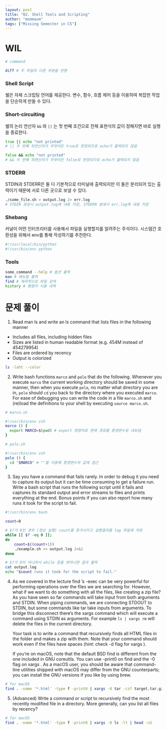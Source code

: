 ```yaml
---
layout: post
title: "02. Shell Tools and Scripting"
author: "mommaum"
tags: ["Missing Semester in CS"]
---
```


# WIL 

``` zsh
# command

diff # 두 파일의 다른 부분을 반환
```

### Shell Script

쉘은 자체 스크립팅 언어를 제공한다. 변수, 함수, 흐름 제어 등을 이용하여 복잡한 작업을 단순하게 만들 수 있다.

### Short-circuiting

쉘의 논리 연산자 `&&` 와 `||` 는 첫 번째 조건으로 전체 표현식의 값이 정해지면 바로 실행을 종료한다.

``` zsh
true || echo "not printed"
# || 두 번째 피연산자가 무엇이든 true로 판정되므로 echo가 출력되지 않음

false && echo "not printed" 
# && 두 번쨰 피연산자가 무엇이든 false로 판정되므로 echo가 출력되지 않음
```
### STDERR

STDIN과 STDERR은 둘 다 기본적으로 터미널에 출력되지만 이 둘은 분리되어 있는 출력이기 때문에 서로 다른 곳으로 보낼 수 있다.

``` zsh
./some_file.sh > output.log 2> err.log 
# STDIN 생성시 output.log에 내용 저장, STDERR 발생시 err.log에 내용 저장
```

### Shebang

커널이 어떤 인터프리터를 사용해서 파일을 실행할지를 알려주는 주석이다. 시스템간 호환성을 위해서 env를 통해 작성하기를 추천한다.

``` zsh
#!/usr/local/bin/python
#!/usr/bin/env python
```

### Tools

``` zsh
some_command --help # 옵션 출력
man # 매뉴얼 출력
find # 재귀적으로 파일 검색
history # 명령어 사용 내역 
```

# 문제 풀이

1. Read man ls and write an ls command that lists files in the following manner
- Includes all files, including hidden files
- Sizes are listed in human readable format (e.g. 454M instead of 454279954)
- Files are ordered by recency
- Output is colorized

``` zsh
ls -laht --color
```

2. Write bash functions `marco` and `polo` that do the following. Whenever you execute `marco` the current working directory should be saved in some manner, then when you execute `polo`, no matter what directory you are in, `polo` should `cd` you back to the directory where you executed `marco`. For ease of debugging you can write the code in a file `marco.sh` and (re)load the definitions to your shell by executing `source marco.sh`.

``` zsh
# marco.sh

#!/usr/bin/env zsh
marco () {
  export MARCO=$(pwd) # export 명령어로 현재 경로를 환경변수로 내보냄
}

# polo.sh

#!/usr/bin/env zsh
polo () {
  cd "$MARCO" # ""를 이용해 환경변수의 값에 접근
}
```

3. Say you have a command that fails rarely. In order to debug it you need to capture its output but it can be time consuming to get a failure run. Write a bash script that runs the following script until it fails and captures its standard output and error streams to files and prints everything at the end. Bonus points if you can also report how many runs it took for the script to fail.

``` zsh
#!/usr/bin/env bash

count=0

# $?가 0인 경우 (정상 실행) count를 증가시키고 실행결과를 log 파일에 저장
while [[ $? -eq 0 ]]; 
do
	count=$((count+1))
	./example.sh >> output.log 2>&1
done

# $?가 0이 아니여서 while 문을 벗어나면 결과 출력
cat output.log
echo "$count runs it took for the script to fail."
```

4. As we covered in the lecture find ’s -exec can be very powerful for performing operations over the files we are searching for. However, what if we want to do something with all the files, like creating a zip file? As you have seen so far commands will take input from both arguments and STDIN. When piping commands, we are connecting STDOUT to STDIN, but some commands like tar take inputs from arguments. To bridge this disconnect there’s the xargs command which will execute a command using STDIN as arguments. For example `ls | xargs rm` will delete the files in the current directory.
   
   Your task is to write a command that recursively finds all HTML files in the folder and makes a zip with them. Note that your command should work even if the files have spaces (hint: check -d flag for xargs ).
   
   If you’re on macOS, note that the default BSD find is different from the one included in GNU coreutils. You can use -print0 on find and the -0 flag on xargs . As a macOS user, you should be aware that command-line utilities shipped with macOS may differ from the GNU counterparts; you can install the GNU versions if you like by using brew.

``` zsh
# for macOS
find . -name '*.html' -type f -print0 | xargs -0 tar -czf target.tar.gz 
```

5. (Advanced) Write a command or script to recursively find the most recently modified file in a directory. More generally, can you list all files by recency?

``` zsh
# for macOS
find . -name '*.html' -type f -print0 | xargs -0 ls -lt | head -n1
```

